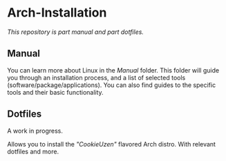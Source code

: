 # Arch-Installation
_This repository is part manual and part dotfiles._

## Manual
You can learn more about Linux in the _Manual_ folder. This folder will guide you through an installation process, and a list of selected tools (software/package/applications). You can also find guides to the specific tools and their basic functionality.

## Dotfiles
A work in progress. 
  
Allows you to install the _"CookieUzen"_ flavored Arch distro. With relevant dotfiles and more.
